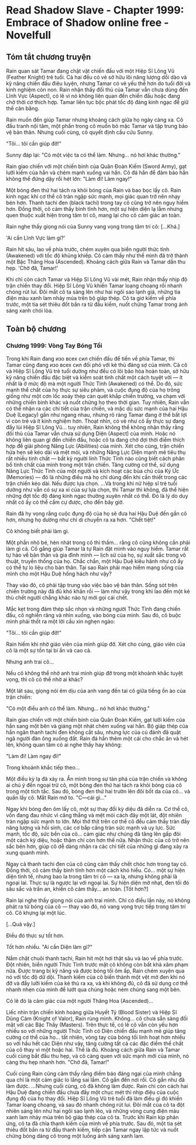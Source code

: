 # Read Shadow Slave - Chapter 1999: Embrace of Shadow online free - Novelfull

## Tóm tắt chương truyện

Rain quan sát Tamar đang chật vật chiến đấu với một Hiệp Sĩ Lông Vũ (Feather Knight) trẻ tuổi. Cả hai đều có vẻ sở hữu lõi năng lượng dồi dào và kỹ năng chiến đấu điêu luyện, nhưng Tamar có vẻ yếu thế hơn do tuổi đời và kinh nghiệm còn non. Rain nhận thấy đối thủ của Tamar vẫn chưa dùng đến Lĩnh Vực (Aspect), có lẽ vì nó không liên quan đến chiến đấu hoặc đang chờ thời cơ thích hợp. Tamar liên tục bộc phát tốc độ đáng kinh ngạc để giữ thế cân bằng.

Rain muốn đến giúp Tamar nhưng khoảng cách giữa họ ngày càng xa. Cô đấu tranh nội tâm, một phần trong cô muốn bỏ mặc Tamar và tập trung bảo vệ bản thân. Nhưng cuối cùng, cô quyết định cầu cứu Sunny.

"Tôi... tôi cần giúp đỡ!"

Sunny đáp lại: "Có một việc ta có thể làm. Nhưng... nó hơi khác thường."

Rain giao chiến với một chiến binh của Quân Đoàn Kiếm (Sword Army), gạt lưỡi kiếm của hắn và chém mạnh xuống vai hắn. Cô đá hắn để đảm bảo hắn không thể đứng dậy rồi hét lớn: "Làm đi! Làm ngay!"

Một bóng đen thứ hai tách ra khỏi bóng của Rain và bao bọc lấy cô. Rain kinh ngạc khi cơ thể cô tràn ngập sức mạnh, mọi giác quan trở nên nhạy bén hơn. Thanh tachi đen (black tachi) trong tay cô cũng trở nên nguy hiểm hơn. Đồng thời, cô cảm thấy bình tĩnh hơn, một sự hiện diện lạ lẫm nhưng quen thuộc xuất hiện trong tâm trí cô, mang lại cho cô cảm giác an toàn.

Rain nghe thấy giọng nói của Sunny vang vọng trong tâm trí cô: [...Khá.]

'Ai cần Lĩnh Vực làm gì?'

Rain hít sâu, lao về phía trước, chém xuyên qua biển người thức tỉnh (Awakened) với tốc độ khủng khiếp. Cô cảm thấy như thể mình đã trở thành một Bậc Thăng Hoa (Ascended). Khoảng cách giữa Rain và Tamar dần thu hẹp. 'Chờ đã, Tamar!'

Khi chỉ còn cách Tamar và Hiệp Sĩ Lông Vũ vài mét, Rain nhận thấy nhịp độ trận chiến thay đổi. Hiệp Sĩ Lông Vũ khiến Tamar loạng choạng rồi nhanh chóng rút lui. Đôi mắt cô ta sáng lên như hai ngôi sao lạnh giá, những tia điện màu xanh lam nhảy múa trên bộ giáp thép. Cô ta giơ kiếm về phía trước, một tia sét thiêu đốt bắn ra từ đầu kiếm, nuốt chửng Tamar trong ánh sáng xanh chói lòa.

## Toàn bộ chương

### Chương 1999: Vòng Tay Bóng Tối

Trong khi Rain đang изо всех сил chiến đấu để tiến về phía Tamar, thì Tamar cũng đang изо всех сил đối phó với kẻ thù đáng sợ của mình. Cả cô và Hiệp Sĩ Lông Vũ trẻ tuổi dường như đều có lõi bão hòa hoàn toàn, sở hữu kỹ năng chiến đấu đặc biệt và kiểm soát tinh chất một cách tuyệt vời — ít nhất là ở mức độ mà một người Thức Tỉnh (Awakened) có thể. Do đó, sức mạnh thể chất của họ thực sự siêu phàm, và cuộc đụng độ của họ trông giống như một cơn lốc xoáy thép càn quét khắp chiến trường, va chạm với những chiến binh khác và nuốt chửng họ theo thời gian. Tuy nhiên, Rain vẫn có thể nhận ra các chi tiết của trận chiến, và mặc dù sức mạnh của hai Hậu Duệ (Legacy) gần như ngang nhau, nhưng rõ ràng Tamar đang ở thế bất lợi vì còn trẻ và ít kinh nghiệm hơn. Thoạt nhìn, có vẻ như cô ấy thực sự đang đẩy lùi Hiệp Sĩ Lông Vũ... tuy nhiên, Rain không thể không nhận thấy rằng đối thủ của Tamar vẫn chưa sử dụng Diện (Aspect) của mình. Hoặc nó không liên quan gì đến chiến đấu, hoặc cô ta đang chờ đợi thời điểm thích hợp để giải phóng Năng Lực (Abilities) của mình. Xét cho cùng, trận chiến hứa hẹn sẽ kéo dài và mệt mỏi, và những Năng Lực Diện mạnh mẽ tiêu thụ rất nhiều tinh chất — bất kỳ người lính Thức Tỉnh nào cũng biết cách phân bổ tinh chất của mình trong một trận chiến. Tăng cường cơ thể, sử dụng Năng Lực Thức Tỉnh của một người và kích hoạt các bùa chú của Ký Ức (Memories) — đó là những điều mà họ chỉ dùng đến khi cần thiết trong các trận chiến kéo dài. Nếu được lựa chọn. ...Và trong khi nữ hiệp sĩ trẻ tuổi dường như vẫn có sự xa xỉ của sự lựa chọn, thì Tamar thì không, đã thể hiện những đợt tốc độ đáng kinh ngạc thường xuyên nhất có thể. Đó là lý do duy nhất cô ấy có thể cầm cự được, cho đến bây giờ.

Rain đã hy vọng rằng cuộc đụng độ của họ sẽ đưa hai Hậu Duệ đến gần cô hơn, nhưng họ dường như chỉ di chuyển ra xa hơn. "Chết tiệt!"

Cô không biết phải làm gì.

Một phần nhỏ bé, hèn nhát trong cô thì thầm... rằng cô cũng không cần phải làm gì cả. Cố gắng giúp Tamar là tự Rain đặt mình vào nguy hiểm. Tamar rất tự hào về bản thân và gia đình mình — lịch sử của họ, sự xuất sắc trong võ thuật, truyền thống của họ. Chắc chắn, một Hậu Duệ kiêu hãnh như cô ấy có thể tự lo liệu cho bản thân. Tại sao Rain phải mạo hiểm mạng sống của mình cho một Hậu Duệ hống hách như vậy?

Thay vào đó, cô phải tập trung vào việc bảo vệ bản thân. Sống sót trên chiến trường này đã đủ khó khăn rồi — làm như vậy trong khi lao đến một kẻ thù chết người chẳng khác nào tự mời gọi cái chết.

Mắc kẹt trong đám thép sắc nhọn và những người Thức Tỉnh đang chiến đấu, cô nghiến răng và nhìn xuống, vào bóng của mình. Sau đó, cô buộc mình phải thốt ra một lời cầu xin nghẹn ngào:

"Tôi... tôi cần giúp đỡ!"

Rain hiếm khi nhờ giáo viên của mình giúp đỡ. Xét cho cùng, giáo viên của cô là một sự tồn tại bí ẩn và cao cả.

Nhưng anh trai cô...

Nếu cô không thể nhờ anh trai mình giúp đỡ trong một khoảnh khắc tuyệt vọng, thì cô có thể nhờ ai khác?

Một lát sau, giọng nói êm dịu của anh vang đến tai cô giữa tiếng ồn ào của trận chiến:

"Có một điều anh có thể làm. Nhưng... nó hơi khác thường."

Rain giao chiến với một chiến binh của Quân Đoàn Kiếm, gạt lưỡi kiếm của hắn sang một bên và giáng một nhát chém xuống vai hắn. Bộ giáp thép của hắn ngăn thanh tachi đen không cắt sâu, nhưng lực của cú đánh đã quật ngã người đàn ông xuống đất. Rain đá hắn thêm một cái cho chắc ăn và hét lên, không quan tâm có ai nghe thấy hay không:

"Làm đi! Làm ngay đi!"

Trong khoảnh khắc tiếp theo...

Một điều kỳ lạ đã xảy ra. Ẩn mình trong sự tàn phá của trận chiến và không ai chú ý đến ngoại trừ cô, một bóng đen thứ hai tách ra khỏi bóng của cô trong một tích tắc. Sau đó, bóng đen thứ hai trườn lên đôi bốt da của cô... và quấn lấy cô. Mắt Rain mở to. "C—cái gì..."

Ngay khi bóng đen ôm lấy cô, một sự thay đổi kỳ diệu đã diễn ra. Cơ thể cô, vốn đang đau nhức vì căng thẳng và mệt mỏi cách đây một lát, đột nhiên tràn ngập sức mạnh to lớn. Mọi thớ thịt trên cơ thể cô đều cảm thấy tràn đầy năng lượng và hồi sinh, các cơ bắp căng tràn sức mạnh và uy lực. Sức mạnh, tốc độ, sức bền của cô... cảm giác như chúng đã tăng lên gấp đôi một cách kỳ diệu, hoặc thậm chí còn hơn thế nữa. Nhận thức của cô trở nên sắc bén hơn, giúp cô dễ dàng nhận ra các chi tiết của những gì đang xảy ra xung quanh mình.

Ngay cả thanh tachi đen của cô cũng cảm thấy chết chóc hơn trong tay cô. Đồng thời, cô cảm thấy bình tĩnh hơn một cách khó hiểu. Có... một sự hiện diện tinh tế, nhưng bao la trong tâm trí cô — xa lạ, nhưng không phải là ngoại lai. Thực sự là ngược lại với ngoại lai. Sự hiện diện mờ nhạt, đen tối đó sâu sắc và trấn an, khiến cô cảm thấy... an toàn. [Tốt hơn?]

Rain lại nghe thấy giọng nói của anh trai mình. Chỉ có điều lần này, nó không phát ra từ bóng của cô — thay vào đó, nó vang vọng trực tiếp trong tâm trí cô. Cô khựng lại một lúc.

[...Quả vậy.]

Điều đó thực sự tốt hơn.

Tốt hơn nhiều. "Ai cần Diện làm gì?"

Nắm chặt chuôi thanh tachi, Rain hít một hơi thật sâu và lao về phía trước. Đột nhiên, biển người Thức Tỉnh trước mặt cô không còn bất khả xâm phạm nữa. Được trang bị kỹ năng và được bóng tối ôm ấp, Rain chém xuyên qua nó với tốc độ dữ dội. Thanh kiếm của cô biến thành một vệt mờ đen khi nó đỡ và đẩy lưỡi kiếm của kẻ thù ra xa, và khi không đủ, cô đã sử dụng cơ thể nhanh nhẹn của mình để lướt qua chúng hoặc ném chúng sang một bên.

Có lẽ đó là cảm giác của một người Thăng Hoa (Ascended)...

Liếc nhìn trận chiến kinh hoàng giữa Huyết Tỷ (Blood Sister) và Hiệp Sĩ Dũng Cảm (Knight of Valor), Rain rùng mình. Không... cô chưa sẵn sàng đối mặt với các Bậc Thầy (Masters). Trên thực tế, có lẽ cô vẫn còn yếu hơn nhiều so với những người Thức Tỉnh có Diện chiến đấu mạnh mẽ giúp tăng cường cơ thể của họ... tất nhiên, vòng tay của bóng tối linh hoạt hơn nhiều so với hầu hết các Diện như vậy, tăng cường tất cả các đặc điểm thể chất của cô thay vì một hoặc hai. Thế là đủ. Khoảng cách giữa Rain và Tamar cuối cùng bắt đầu thu hẹp, và cô càng quen với sức mạnh mới của mình, nó càng thu hẹp nhanh hơn. "Chờ đã, Tamar!"

Cuối cùng Rain cũng cảm thấy rằng điềm báo đáng ngại của mình chẳng qua chỉ là một cảm giác lo lắng sai lầm. Cô gần đến nơi rồi. Cô gần như đã làm được. ...Nhưng cuối cùng, cô đã không làm được. Rain chỉ còn cách hai Hậu Duệ đang chiến đấu chưa đầy một chục mét thì nhịp điệu của cuộc đụng độ của họ thay đổi. Hiệp Sĩ Lông Vũ trẻ tuổi đã làm điều gì đó khiến Tamar loạng choạng, và sau đó nhanh chóng rút lui. Đôi mắt của cô ta đột nhiên sáng lên như hai ngôi sao lạnh lẽo, và những vòng cung điện màu xanh lam nhảy múa trên bộ giáp thép của cô ta. Trước khi Rain kịp phản ứng, cô ta đã chĩa thanh kiếm của mình về phía trước. Sau đó, một tia sét thiêu đốt bắn ra từ đầu thanh kiếm, tiếp cận Tamar ngay lập tức và nuốt chửng bóng dáng cô trong một luồng ánh sáng xanh lam.